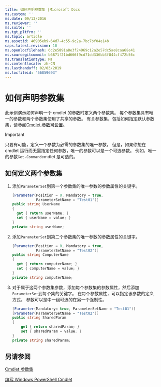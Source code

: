 ```yaml
---
title: 如何声明参数集 |Microsoft Docs
ms.custom: ''
ms.date: 09/13/2016
ms.reviewer: ''
ms.suite: ''
ms.tgt_pltfrm: ''
ms.topic: article
ms.assetid: 46905eb9-64d7-4c55-9c2a-7bc7bf04e14b
caps.latest.revision: 10
ms.openlocfilehash: 6c2e5891a8e3f24969c12a2e57dc5ae8caa68e41
ms.sourcegitcommit: b6871f21bd666f9cd71dd336bb3f844cf472b56c
ms.translationtype: MT
ms.contentlocale: zh-CN
ms.lasthandoff: 02/03/2019
ms.locfileid: "56859693"
---
```

# <a name="how-to-declare-parameter-sets"></a>如何声明参数集

此示例演示如何声明一个 cmdlet 的参数时定义两个参数集。 每个参数集具有唯一的参数和两个参数集使用了共享的参数。 有关参数集，包括如何指定默认参数集，请参阅[Cmdlet 参数可设置](./cmdlet-parameter-sets.md)。

> [!IMPORTANT]
> 只要有可能，定义一个参数为必需的参数集的唯一参数。 但是，如果你想在 cmdlet 运行而无需指定任何参数，唯一的参数可以是一个可选参数。 例如，唯一的参数`Get-Command`cmdlet 是可选的。

## <a name="how-to-define-two-parameter-sets"></a>如何定义两个参数集

1. 添加`ParameterSet`到第一个参数集的唯一参数的参数属性的关键字。

   ```csharp
   [Parameter(Position = 0, Mandatory = true,
              ParameterSetName = "Test01")]
   public string UserName
   {
     get { return userName; }
     set { userName = value; }
   }
   private string userName;
   ```

2. 添加`ParameterSet`到第二个参数集的唯一参数的参数属性的关键字。

   ```csharp
   [Parameter(Position = 0, Mandatory = true,
              ParameterSetName = "Test02")]
   public string ComputerName
   {
     get { return computerName; }
     set { computerName = value; }
   }
   private string computerName;
   ```

3. 对于属于这两个参数集参数，添加每个参数集的参数属性，然后添加`ParameterSet`到每个集的关键字。 在每个参数属性，可以指定该参数的定义方式。 参数可以是中一组可选的在另一个强制性。

   ```csharp
   [Parameter(Mandatory= true, ParameterSetName = "Test01")]
   [Parameter(ParameterSetName = "Test02")]
   public string SharedParam
   {
       get { return sharedParam; }
       set { sharedParam = value; }
   }
   private string sharedParam;
   ```

## <a name="see-also"></a>另请参阅

[Cmdlet 参数集](./cmdlet-parameter-sets.md)

[编写 Windows PowerShell Cmdlet](./writing-a-windows-powershell-cmdlet.md)
